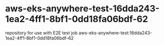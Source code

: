 # aws-eks-anywhere-test-16dda243-1ea2-4ff1-8bf1-0dd18fa06bdf-62
repository for use with E2E test job aws-eks-anywhere-test:16dda243-1ea2-4ff1-8bf1-0dd18fa06bdf-62
